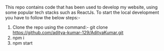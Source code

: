 This repo contains code that has been used to develop my website, using some popular tech stacks such as ReactJs.
To start the local development you have to follow the below steps:- 
1) Clone the repo using the command:- git clone https://github.com/aditya-kumar-129/AdityaKumar.git
2) npm i 
3) npm start
